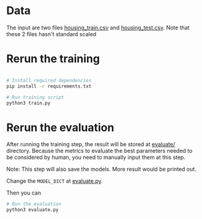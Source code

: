 # Data

The input are two files [housing_train.csv](../data/housing_train.csv) and [housing_test.csv](../data/housing_test.csv). Note that these 2 files hasn't standard scaled

# Rerun the training

```bash

# Install required dependencies
pip install -r requirements.txt

# Run training script
python3 train.py
```

# Rerun the evaluation

After running the training step, the result will be stored at [evaluate/](./benchmark/) directory. Because the metrics to evaluate the best parameters needed to be considered by human, you need to manually input them at this step. 

Note: This step will also save the models. More result would be printed out.

Change the `MODEL_DICT` at [evaluate.py](./evaluate.py).

Then you can
```bash
# Run the evaluation
python3 evaluate.py
```
